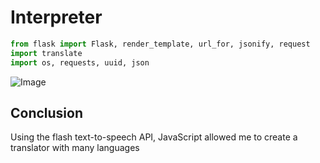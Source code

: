 # Interpreter
```python
from flask import Flask, render_template, url_for, jsonify, request
import translate
import os, requests, uuid, json
````
![Image](https://github.com/zuzuka28/mtuci_prog/raw/main/doc/withazure.png)
## Conclusion 
Using the flash text-to-speech API, JavaScript allowed me to create a translator with many languages

